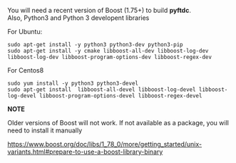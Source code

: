You will need  a recent version of Boost (1.75+) to build **pyftdc**.  
Also, Python3 and Python 3 developent libraries


For Ubuntu:
``` 
sudo apt-get install -y python3 python3-dev python3-pip
sudo apt-get install -y cmake libboost-all-dev libboost-log-dev libboost-log-dev libboost-program-options-dev libboost-regex-dev 
```

For Centos8
```
sudo yum install -y python3 python3-devel
sudo apt-get install  libboost-all-devel libboost-log-devel libboost-log-devel libboost-program-options-devel libboost-regex-devel
```


**NOTE**

Older versions of Boost will not work. If not available as a package, you will need to install it manually

https://www.boost.org/doc/libs/1_78_0/more/getting_started/unix-variants.html#prepare-to-use-a-boost-library-binary

